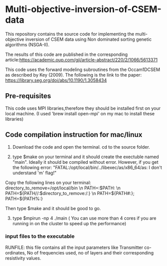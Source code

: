 # Multi-objective-inversion-of-CSEM-data

This repository contains the source code for implementing the multi-objective inversion of CSEM data using Non dominated sorting genetic algorithms (NSGA-II).

The results of this code are published in the corresponding article:https://academic.oup.com/gji/article-abstract/220/2/1066/5613371

This code uses the forward modeling subroutines from the Occam1DCSEM as described by Key (2009). The following is the link to the paper: https://library.seg.org/doi/abs/10.1190/1.3058434

## Pre-requisites
This code uses MPI libraries,therefore they should be installed first on your local machine. (I used 'brew install open-mpi' on my mac to install these libraries)

## Code compilation instruction for mac/linux
1. Download the code and open the terminal. cd to the source folder.

2. type $make  on your terminal and it should create the exectuble named "main". Ideally it should be compiled without error. However, if you get the following error:
"FATAL:/opt/local/bin/../libexec/as/x86_64/as: I don't understand 'm' flag!"

 Copy the following lines on your terminal:
 directory_to_remove=/opt/local/bin \n
 PATH=:$PATH: \n
 PATH=${PATH//:$directory_to_remove:/:} \n
 PATH=${PATH#:}; PATH=${PATH%:}
 
 Then type $make and it should be good to go.

3. type $mpirun -np 4 ./main ( You can use more than 4 cores if you are running in on the cluster to speed up the  performance)

### input files to the executable
RUNFILE: this file contains all the input parameters like Transmitter co-ordinates, No of frequencies used, no of layers and their corresponding resistivity values.

